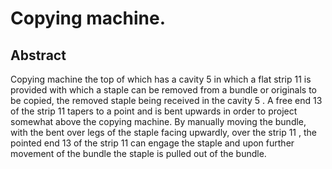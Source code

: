 # Copying machine.

## Abstract
Copying machine the top of which has a cavity 5 in which a flat strip 11 is provided with which a staple can be removed from a bundle or originals to be copied, the removed staple being received in the cavity 5 . A free end 13 of the strip 11 tapers to a point and is bent upwards in order to project somewhat above the copying machine. By manually moving the bundle, with the bent over legs of the staple facing upwardly, over the strip 11 , the pointed end 13 of the strip 11 can engage the staple and upon further movement of the bundle the staple is pulled out of the bundle.